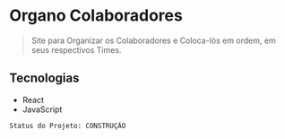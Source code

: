 # Organo Colaboradores 
> Site para Organizar os Colaboradores e Coloca-lós em ordem, em seus respectivos Times.

## Tecnologias
* React
* JavaScript

```
Status do Projeto: CONSTRUÇÃO
```

